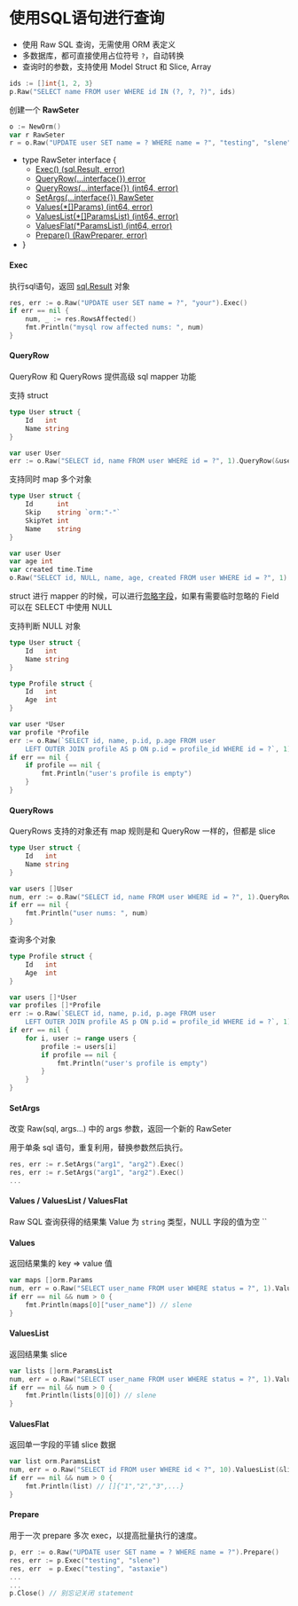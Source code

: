 # 使用SQL语句进行查询

* 使用 Raw SQL 查询，无需使用 ORM 表定义
* 多数据库，都可直接使用占位符号 `?`，自动转换
* 查询时的参数，支持使用 Model Struct 和 Slice, Array

```go
ids := []int{1, 2, 3}
p.Raw("SELECT name FROM user WHERE id IN (?, ?, ?)", ids)
```

创建一个 **RawSeter**

```go
o := NewOrm()
var r RawSeter
r = o.Raw("UPDATE user SET name = ? WHERE name = ?", "testing", "slene")
```

* type RawSeter interface {
	* [Exec() (sql.Result, error)](#exec)
	* [QueryRow(...interface{}) error](#queryrow)
	* [QueryRows(...interface{}) (int64, error)](#queryrows)
	* [SetArgs(...interface{}) RawSeter](#setargs)
	* [Values(*[]Params) (int64, error)](#values)
	* [ValuesList(*[]ParamsList) (int64, error)](#valueslist)
	* [ValuesFlat(*ParamsList) (int64, error)](#valuesflat)
	* [Prepare() (RawPreparer, error)](#prepare)
* }

#### Exec

执行sql语句，返回 [sql.Result](http://gowalker.org/database/sql#Result) 对象

```go
res, err := o.Raw("UPDATE user SET name = ?", "your").Exec()
if err == nil {
	num, _ := res.RowsAffected()
	fmt.Println("mysql row affected nums: ", num)
}
```

#### QueryRow

QueryRow 和 QueryRows 提供高级 sql mapper 功能

支持 struct

```go
type User struct {
	Id   int
	Name string
}

var user User
err := o.Raw("SELECT id, name FROM user WHERE id = ?", 1).QueryRow(&user)
```

支持同时 map 多个对象

```go
type User struct {
	Id      int
	Skip    string `orm:"-"`
	SkipYet int
	Name    string
}

var user User
var age int
var created time.Time
o.Raw("SELECT id, NULL, name, age, created FROM user WHERE id = ?", 1).QueryRow(&user, &age, &created)
```

struct 进行 mapper 的时候，可以进行[忽略字段](Models_Models#忽略字段)，如果有需要临时忽略的 Field 可以在 SELECT 中使用 NULL

支持判断 NULL 对象

```go
type User struct {
	Id   int
	Name string
}

type Profile struct {
	Id   int
	Age  int
}

var user *User
var profile *Profile
err := o.Raw(`SELECT id, name, p.id, p.age FROM user
	LEFT OUTER JOIN profile AS p ON p.id = profile_id WHERE id = ?`, 1).QueryRow(&user, &profile)
if err == nil {
	if profile == nil {
		fmt.Println("user's profile is empty")
	}
}
```

#### QueryRows

QueryRows 支持的对象还有 map 规则是和 QueryRow 一样的，但都是 slice

```go
type User struct {
	Id   int
	Name string
}

var users []User
num, err := o.Raw("SELECT id, name FROM user WHERE id = ?", 1).QueryRows(&users)
if err == nil {
	fmt.Println("user nums: ", num)
}
```

查询多个对象

```go
type Profile struct {
	Id   int
	Age  int
}

var users []*User
var profiles []*Profile
err := o.Raw(`SELECT id, name, p.id, p.age FROM user
	LEFT OUTER JOIN profile AS p ON p.id = profile_id WHERE id = ?`, 1).QueryRows(&users, &profiles)
if err == nil {
	for i, user := range users {
		profile := users[i]
		if profile == nil {
			fmt.Println("user's profile is empty")
		}
	}
}
```

#### SetArgs

改变 Raw(sql, args...) 中的 args 参数，返回一个新的 RawSeter

用于单条 sql 语句，重复利用，替换参数然后执行。

```go
res, err := r.SetArgs("arg1", "arg2").Exec()
res, err := r.SetArgs("arg1", "arg2").Exec()
...
```
#### Values / ValuesList / ValuesFlat

Raw SQL 查询获得的结果集 Value 为 `string` 类型，NULL 字段的值为空 ``

#### Values


返回结果集的 key => value 值

```go
var maps []orm.Params
num, err = o.Raw("SELECT user_name FROM user WHERE status = ?", 1).Values(&maps)
if err == nil && num > 0 {
	fmt.Println(maps[0]["user_name"]) // slene
}
```

#### ValuesList

返回结果集 slice

```go
var lists []orm.ParamsList
num, err = o.Raw("SELECT user_name FROM user WHERE status = ?", 1).ValuesList(&lists)
if err == nil && num > 0 {
	fmt.Println(lists[0][0]) // slene
}
```

#### ValuesFlat

返回单一字段的平铺 slice 数据

```go
var list orm.ParamsList
num, err = o.Raw("SELECT id FROM user WHERE id < ?", 10).ValuesList(&list)
if err == nil && num > 0 {
	fmt.Println(list) // []{"1","2","3",...}
}
```

#### Prepare

用于一次 prepare 多次 exec，以提高批量执行的速度。

```go
p, err := o.Raw("UPDATE user SET name = ? WHERE name = ?").Prepare()
res, err := p.Exec("testing", "slene")
res, err  = p.Exec("testing", "astaxie")
...
...
p.Close() // 别忘记关闭 statement
```
